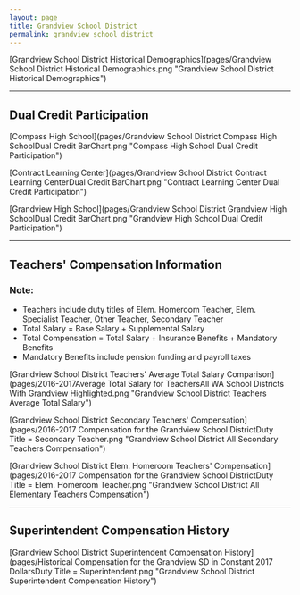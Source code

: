 ```yaml
---
layout: page
title: Grandview School District
permalink: grandview school district
---
```



[Grandview School District Historical Demographics](pages/Grandview School District Historical Demographics.png "Grandview School District Historical Demographics")

___

## Dual Credit Participation

[Compass High School](pages/Grandview School District Compass High SchoolDual Credit BarChart.png "Compass High School Dual Credit Participation")

[Contract Learning Center](pages/Grandview School District Contract Learning CenterDual Credit BarChart.png "Contract Learning Center Dual Credit Participation")

[Grandview High School](pages/Grandview School District Grandview High SchoolDual Credit BarChart.png "Grandview High School Dual Credit Participation")


___

## Teachers' Compensation Information
### Note:
- Teachers include duty titles of Elem. Homeroom Teacher, Elem. Specialist Teacher, Other Teacher, Secondary Teacher
- Total Salary = Base Salary + Supplemental Salary
- Total Compensation = Total Salary + Insurance Benefits + Mandatory Benefits
- Mandatory Benefits include pension funding and payroll taxes

[Grandview School District Teachers' Average Total Salary Comparison](pages/2016-2017Average Total Salary for TeachersAll WA School Districts With Grandview Highlighted.png "Grandview School District Teachers Average Total Salary")

[Grandview School District Secondary Teachers' Compensation](pages/2016-2017 Compensation for the Grandview School DistrictDuty Title = Secondary Teacher.png "Grandview School District All Secondary Teachers Compensation")

[Grandview School District Elem. Homeroom Teachers' Compensation](pages/2016-2017 Compensation for the Grandview School DistrictDuty Title = Elem. Homeroom Teacher.png "Grandview School District All Elementary Teachers Compensation")


___

## Superintendent Compensation History

[Grandview School District Superintendent Compensation History](pages/Historical Compensation for the Grandview SD in Constant 2017 DollarsDuty Title = Superintendent.png "Grandview School District Superintendent Compensation History")

